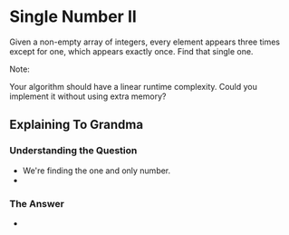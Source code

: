 # Single Number II
Given a non-empty array of integers, every element appears three times except for one, which appears exactly once. Find that single one.

Note:

Your algorithm should have a linear runtime complexity. Could you implement it without using extra memory?

## Explaining To Grandma
### Understanding the Question
* We're finding the one and only number.
* 


### The Answer
* 
